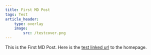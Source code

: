 ```yaml
---
title: First MD Post
tags: Test
article_header:
	type: overlay
	image:
		src: /testcover.png
---
```


This is the First MD Post. Here is the [test linked url](https://zmei.moe) to the homepage.